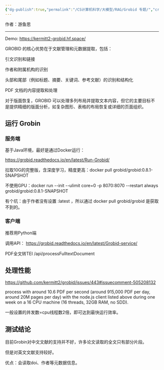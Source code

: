 ```yaml
---
{"dg-publish":true,"permalink":"/CS计算机科学/大模型/RAG/Grobid 专题/","created":"2024-04-17T15:20:11.000+08:00","updated":"2024-04-24T00:07:26.000+08:00"}
---
```



作者：游鱼思

---

Demo: https://kermitt2-grobid.hf.space/

GROBID 的核心优势在于文献管理和元数据提取，包括：

引文识别和链接

作者和附属机构的识别

头部和尾部（例如标题、摘要、关键词、参考文献）的识别和结构化

PDF 文档的内容提取和处理

对于版面恢复，GROBID 可以处理多列布局并提取文本内容，但它的主要目标不是提供精细的版面分析，如复杂图形、表格的布局恢复或详细的页面组织。

## 运行 Grobin
### 服务端

基于Java环境，最好是通过Docker运行：

https://grobid.readthedocs.io/en/latest/Run-Grobid/

拉取10G的完整版，含深度学习，精度更高：docker pull grobid/grobid:0.8.1-SNAPSHOT

不使用GPU：docker run --init --ulimit core=0 -p 8070:8070 --restart always grobid/grobid:0.8.1-SNAPSHOT

有个坑：由于作者没有设置 :latest ，所以通过 docker pull grobid/grobid 是获取不到的。

### 客户端

推荐用Python端

调用API： https://grobid.readthedocs.io/en/latest/Grobid-service/

PDF全文转TEI /api/processFulltextDocument

## 处理性能

https://github.com/kermitt2/grobid/issues/443#issuecomment-505208132

process with around 10.6 PDF per second (around 915,000 PDF per day, around 20M pages per day) with the node.js client listed above during one week on a 16 CPU machine (16 threads, 32GB RAM, no SDD).

一般设置的并发数=cpu线程数2倍，即可达到最快运行效率。

## 测试结论

目前Grobin对中文文献的支持并不好，许多论文读取的全文只有部分片段。

但是对英文文献支持较好。

优点：会读取doi、作者等元数据信息。